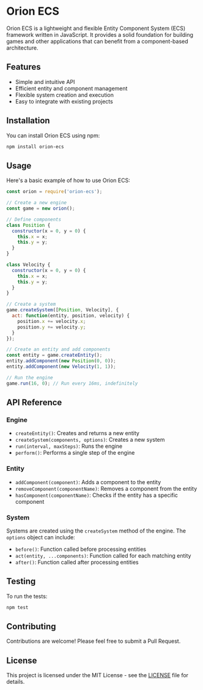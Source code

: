﻿# Orion ECS

Orion ECS is a lightweight and flexible Entity Component System (ECS) framework written in JavaScript. It provides a solid foundation for building games and other applications that can benefit from a component-based architecture.

## Features

- Simple and intuitive API
- Efficient entity and component management
- Flexible system creation and execution
- Easy to integrate with existing projects

## Installation

You can install Orion ECS using npm:

```bash
npm install orion-ecs
```

## Usage

Here's a basic example of how to use Orion ECS:

```javascript
const orion = require('orion-ecs');

// Create a new engine
const game = new orion();

// Define components
class Position {
  constructor(x = 0, y = 0) {
    this.x = x;
    this.y = y;
  }
}

class Velocity {
  constructor(x = 0, y = 0) {
    this.x = x;
    this.y = y;
  }
}

// Create a system
game.createSystem([Position, Velocity], {
  act: function(entity, position, velocity) {
    position.x += velocity.x;
    position.y += velocity.y;
  }
});

// Create an entity and add components
const entity = game.createEntity();
entity.addComponent(new Position(0, 0));
entity.addComponent(new Velocity(1, 1));

// Run the engine
game.run(16, 0); // Run every 16ms, indefinitely
```

## API Reference

### Engine

- `createEntity()`: Creates and returns a new entity
- `createSystem(components, options)`: Creates a new system
- `run(interval, maxSteps)`: Runs the engine
- `perform()`: Performs a single step of the engine

### Entity

- `addComponent(component)`: Adds a component to the entity
- `removeComponent(componentName)`: Removes a component from the entity
- `hasComponent(componentName)`: Checks if the entity has a specific component

### System

Systems are created using the `createSystem` method of the engine. The `options` object can include:

- `before()`: Function called before processing entities
- `act(entity, ...components)`: Function called for each matching entity
- `after()`: Function called after processing entities

## Testing

To run the tests:

```bash
npm test
```

## Contributing

Contributions are welcome! Please feel free to submit a Pull Request.

## License

This project is licensed under the MIT License - see the [LICENSE](LICENSE) file for details.